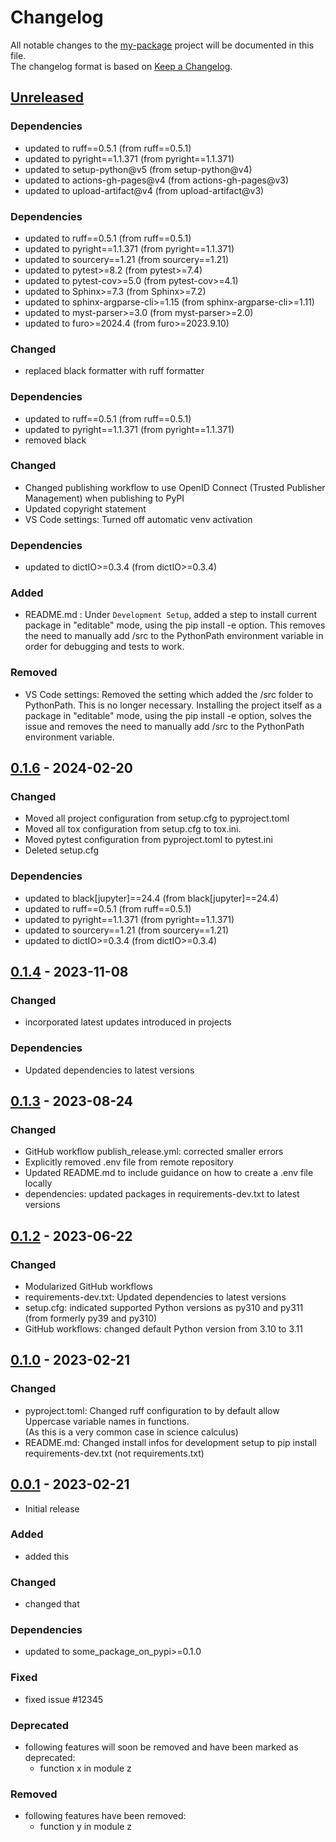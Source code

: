# Changelog

All notable changes to the [my-package] project will be documented in this file.<br>
The changelog format is based on [Keep a Changelog](https://keepachangelog.com/en/1.0.0/).

## [Unreleased]

### Dependencies
* updated to ruff==0.5.1  (from ruff==0.5.1)
* updated to pyright==1.1.371  (from pyright==1.1.371)
* updated to setup-python@v5  (from setup-python@v4)
* updated to actions-gh-pages@v4  (from actions-gh-pages@v3)
* updated to upload-artifact@v4  (from upload-artifact@v3)

### Dependencies
* updated to ruff==0.5.1  (from ruff==0.5.1)
* updated to pyright==1.1.371  (from pyright==1.1.371)
* updated to sourcery==1.21  (from sourcery==1.21)
* updated to pytest>=8.2  (from pytest>=7.4)
* updated to pytest-cov>=5.0  (from pytest-cov>=4.1)
* updated to Sphinx>=7.3  (from Sphinx>=7.2)
* updated to sphinx-argparse-cli>=1.15  (from sphinx-argparse-cli>=1.11)
* updated to myst-parser>=3.0  (from myst-parser>=2.0)
* updated to furo>=2024.4  (from furo>=2023.9.10)

### Changed
* replaced black formatter with ruff formatter

### Dependencies
* updated to ruff==0.5.1  (from ruff==0.5.1)
* updated to pyright==1.1.371  (from pyright==1.1.371)
* removed black

### Changed
* Changed publishing workflow to use OpenID Connect (Trusted Publisher Management) when publishing to PyPI
* Updated copyright statement
* VS Code settings: Turned off automatic venv activation

### Dependencies
* updated to dictIO>=0.3.4  (from dictIO>=0.3.4)

### Added
* README.md : Under `Development Setup`, added a step to install current package in "editable" mode, using the pip install -e option.
This removes the need to manually add /src to the PythonPath environment variable in order for debugging and tests to work.

### Removed
* VS Code settings: Removed the setting which added the /src folder to PythonPath. This is no longer necessary. Installing the project itself as a package in "editable" mode, using the pip install -e option, solves the issue and removes the need to manually add /src to the PythonPath environment variable.


## [0.1.6] - 2024-02-20

### Changed
* Moved all project configuration from setup.cfg to pyproject.toml
* Moved all tox configuration from setup.cfg to tox.ini.
* Moved pytest configuration from pyproject.toml to pytest.ini
* Deleted setup.cfg

### Dependencies
* updated to black[jupyter]==24.4  (from black[jupyter]==24.4)
* updated to ruff==0.5.1  (from ruff==0.5.1)
* updated to pyright==1.1.371  (from pyright==1.1.371)
* updated to sourcery==1.21  (from sourcery==1.21)
* updated to dictIO>=0.3.4  (from dictIO>=0.3.4)


## [0.1.4] - 2023-11-08

### Changed

* incorporated latest updates introduced in projects

### Dependencies

* Updated dependencies to latest versions


## [0.1.3] - 2023-08-24

### Changed

* GitHub workflow publish_release.yml: corrected smaller errors
* Explicitly removed .env file from remote repository
* Updated README.md to include guidance on how to create a .env file locally
* dependencies: updated packages in requirements-dev.txt to latest versions


## [0.1.2] - 2023-06-22

### Changed

* Modularized GitHub workflows
* requirements-dev.txt: Updated dependencies to latest versions
* setup.cfg: indicated supported Python versions as py310 and py311 <br>
  (from formerly py39 and py310)
* GitHub workflows: changed default Python version from 3.10 to 3.11


## [0.1.0] - 2023-02-21

### Changed

* pyproject.toml: Changed ruff configuration to by default allow Uppercase variable names in functions. <br>
(As this is a very common case in science calculus)
* README.md: Changed install infos for development setup to pip install requirements-dev.txt (not requirements.txt)


## [0.0.1] - 2023-02-21

* Initial release

### Added

* added this

### Changed

* changed that

### Dependencies

* updated to some_package_on_pypi>=0.1.0

### Fixed

* fixed issue #12345

### Deprecated

* following features will soon be removed and have been marked as deprecated:
    * function x in module z

### Removed

* following features have been removed:
    * function y in module z



<!-- Markdown link & img dfn's -->
[unreleased]: https://github.com/Owner/my-package/compare/v0.1.6...HEAD
[0.1.6]: https://github.com/Owner/my-package/releases/tag/v0.1.4...v0.1.6
[0.1.4]: https://github.com/Owner/my-package/releases/tag/v0.1.3...v0.1.4
[0.1.3]: https://github.com/Owner/my-package/releases/tag/v0.1.2...v0.1.3
[0.1.2]: https://github.com/Owner/my-package/releases/tag/v0.1.0...v0.1.2
[0.1.0]: https://github.com/Owner/my-package/releases/tag/v0.0.1...v0.1.0
[0.0.1]: https://github.com/Owner/my-package/releases/tag/v0.0.1
[my-package]: https://github.com/Owner/my-package
